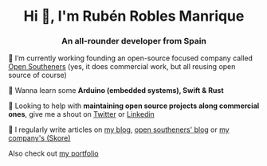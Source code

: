 <h1 align="center">Hi 👋, I'm Rubén Robles Manrique</h1>
<h3 align="center">An all-rounder developer from Spain</h3>

🔭 I’m currently working founding an open-source focused company called [Open Southeners](https://github.com/open-southeners) (yes, it does commercial work, but all reusing open source of course)

🌱 Wanna learn some **Arduino (embedded systems), Swift & Rust**

🤝 Looking to help with **maintaining open source projects along commercial ones**, give me a shout on [Twitter](https://twitter.com/D8vjork) or [Linkedin](https://www.linkedin.com/in/d8vjork/)

📝 I regularly write articles on [my blog](https://blog.d8vjork.com), [open southeners' blog](https://opensoutheners.com) or [my company's (Skore)](https://skorelabs.medium.com)

Also check out [my portfolio](https://d8vjork.com)
